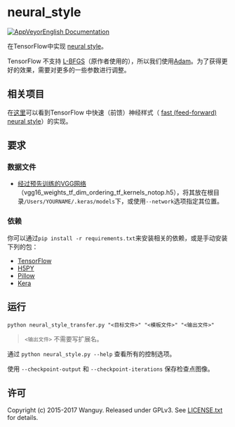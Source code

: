 # neural_style

[![AppVeyor](https://img.shields.io/badge/Language-EN-brightgreen.svg)](https://github.com/Wanguy/neural_style/blob/master/README.sc.md)[English Documentation](https://github.com/Wanguy/neural_style/blob/master/README.md)

在TensorFlow中实现 [neural style](http://arxiv.org/pdf/1508.06576v2.pdf)。

TensorFlow 不支持 [L-BFGS](https://en.wikipedia.org/wiki/Limited-memory_BFGS)（原作者使用的），所以我们使用[Adam](http://arxiv.org/abs/1412.6980)。为了获得更好的效果，需要对更多的一些参数进行调整。

## 相关项目

在[这里](https://github.com/lengstrom/fast-style-transfer)可以看到TensorFlow 中快速（前馈）神经样式（ [fast (feed-forward) neural style](https://arxiv.org/pdf/1603.08155v1.pdf)）的实现。

## 要求

### 数据文件

- [经过预先训练的VGG网络](https://github.com/fchollet/deep-learning-models/releases/download/v0.1/vgg16_weights_tf_dim_ordering_tf_kernels_notop.h5)（vgg16_weights_tf_dim_ordering_tf_kernels_notop.h5），将其放在根目录`/Users/YOURNAME/.keras/models`下，或使用`--network`选项指定其位置。

### 依赖

你可以通过`pip install -r requirements.txt`来安装相关的依赖，或是手动安装下列的包：

- [TensorFlow](https://www.tensorflow.org/versions/master/get_started/os_setup.html#download-and-setup)
- [H5PY](http://www.h5py.org/)
- [Pillow](http://pillow.readthedocs.io/en/3.3.x/installation.html#installation)
- [Kera](https://keras-cn.readthedocs.io/en/latest/)

## 运行

`python neural_style_transfer.py "<目标文件>" "<模板文件>" "<输出文件>"`

> `<输出文件>` 不需要写扩展名。

通过 `python neural_style.py --help` 查看所有的控制选项。

使用 `--checkpoint-output` 和 `--checkpoint-iterations` 保存检查点图像。

## 许可

Copyright (c) 2015-2017 Wanguy. Released under GPLv3. See [LICENSE.txt](https://github.com/Wanguy/neural_style/blob/master/LICENSE) for details.
